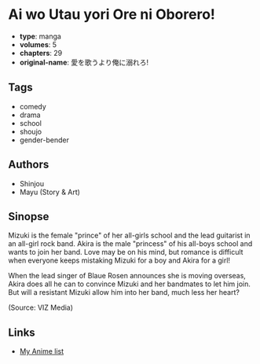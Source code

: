 # Ai wo Utau yori Ore ni Oborero!

-   **type**: manga
-   **volumes**: 5
-   **chapters**: 29
-   **original-name**: 愛を歌うより俺に溺れろ!

## Tags

-   comedy
-   drama
-   school
-   shoujo
-   gender-bender

## Authors

-   Shinjou
-   Mayu (Story & Art)

## Sinopse

Mizuki is the female "prince" of her all-girls school and the lead guitarist in an all-girl rock band. Akira is the male "princess" of his all-boys school and wants to join her band. Love may be on his mind, but romance is difficult when everyone keeps mistaking Mizuki for a boy and Akira for a girl!

When the lead singer of Blaue Rosen announces she is moving overseas, Akira does all he can to convince Mizuki and her bandmates to let him join. But will a resistant Mizuki allow him into her band, much less her heart?

(Source: VIZ Media)

## Links

-   [My Anime list](https://myanimelist.net/manga/2686/Ai_wo_Utau_yori_Ore_ni_Oborero)
